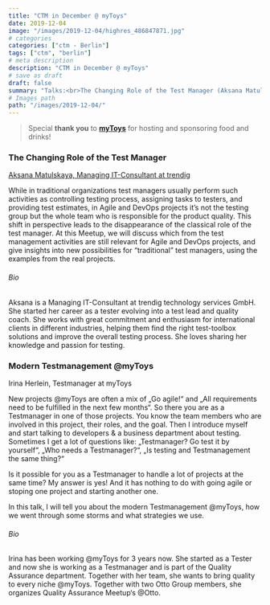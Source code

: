 ```yaml
---
title: "CTM in December @ myToys"
date: 2019-12-04
image: "/images/2019-12-04/highres_486847871.jpg"
# categories
categories: ["ctm - Berlin"]
tags: ["ctm", "berlin"]
# meta description
description: "CTM in December @ myToys"
# save as draft
draft: false
summary: "Talks:<br>The Changing Role of the Test Manager (Aksana Matulskaya) <br> Modern Testmanagement @myToys (Irina Herlein)"
# Images path
path: "/images/2019-12-04/"
---
```


> Special **thank you** to **[myToys](https://www.mytoys.de/)** for hosting and 
sponsoring food and drinks!

### The Changing Role of the Test Manager
[Aksana Matulskaya, Managing IT-Consultant at trendig](https://www.linkedin.com/in/aksana-matulskaya-81939317/)

While in traditional organizations test managers usually perform such 
activities as controlling testing process, assigning tasks to testers, 
and providing test estimates, in Agile and DevOps projects it’s not the 
testing group but the whole team who is responsible for the product 
quality. This shift in perspective leads to the disappearance of the 
classical role of the test manager. At this Meetup, we will discuss 
which from the test management activities are still relevant for Agile 
and DevOps projects, and give insights into new possibilities for 
“traditional” test managers, using the examples from the real projects.

###### Bio
Aksana is a Managing IT-Consultant at trendig technology services GmbH. 
She started her career as a tester evolving into a test lead and quality 
coach. She works with great commitment and enthusiasm for international 
clients in different industries, helping them find the right test-toolbox 
solutions and improve the overall testing process. She loves sharing her 
knowledge and passion for testing.

### Modern Testmanagement @myToys
Irina Herlein, Testmanager at myToys

New projects @myToys are often a mix of „Go agile!“ and „All 
requirements need to be fulfilled in the next few months“.
So there you are as a Testmanager in one of those projects. You 
know the team members who are involved in this project, their roles, 
and the goal. Then I introduce myself and start talking to developers & a business department about testing. Sometimes I get a lot of questions like: 
„Testmanager? Go test it by yourself“, „Who needs a Testmanager?“, 
„Is testing and Testmanagement the same thing?“

Is it possible for you as a Testmanager to handle a lot of projects 
at the same time? My answer is yes! And it has nothing to do with 
going agile or stoping one project and starting another one.

In this talk, I will tell you about the modern Testmanagement @myToys, 
how we went through some storms and what strategies we use.

###### Bio
Irina has been working @myToys for 3 years now. She started as a 
Tester and now she is working as a Testmanager and is part of the 
Quality Assurance department. Together with her team, she wants to 
bring quality to every niche @myToys. Together with two Otto Group 
members, she organizes Quality Assurance Meetup‘s @Otto.
